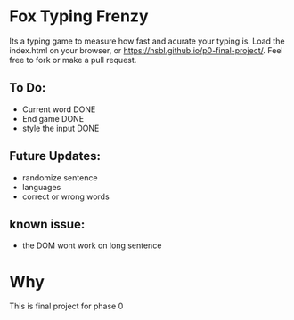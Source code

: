 # Fox Typing Frenzy

Its a typing game to measure how fast and acurate your typing is.
Load the index.html on your browser, or https://hsbl.github.io/p0-final-project/.
Feel free to fork or make a pull request.

## To Do:

- Current word DONE
- End game DONE
- style the input DONE

## Future Updates:

- randomize sentence
- languages
- correct or wrong words

## known issue:

- the DOM wont work on long sentence

# Why

This is final project for phase 0
